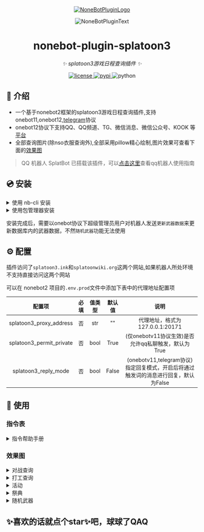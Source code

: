 <div align="center">
  <a href="https://v2.nonebot.dev/store"><img src="https://github.com/A-kirami/nonebot-plugin-template/blob/resources/nbp_logo.png" width="180" height="180" alt="NoneBotPluginLogo"></a>
  <br>
  <p><img src="https://github.com/A-kirami/nonebot-plugin-template/blob/resources/NoneBotPlugin.svg" width="240" alt="NoneBotPluginText"></p>
</div>

<div align="center">

# nonebot-plugin-splatoon3

_✨ splatoon3游戏日程查询插件 ✨_


<a href="./LICENSE">
    <img src="https://img.shields.io/github/license/Skyminers/Bot-Splatoon3.svg" alt="license">
</a>
<a href="https://pypi.python.org/pypi/nonebot-plugin-splatoon3">
    <img src="https://img.shields.io/pypi/v/nonebot-plugin-splatoon3.svg" alt="pypi">
</a>
<img src="https://img.shields.io/badge/python-3.8+-blue.svg" alt="python">

</div>


## 📖 介绍

- 一个基于nonebot2框架的splatoon3游戏日程查询插件,支持onebot11,onebot12,[telegram](https://github.com/nonebot/adapter-telegram)协议
- onebot12协议下支持QQ、QQ频道、TG、微信消息、微信公众号、KOOK 等[平台](https://onebot.dev/ecosystem.html)
- 全部查询图片(除nso衣服查询外),全部采用pillow精心绘制,图片效果可查看下面的[效果图](#效果图)
> QQ 机器人 SplatBot 已搭载该插件，可以[点击这里](https://flawless-dew-f3c.notion.site/SplatBot-e91a70e4f32a4fffb640ce8c3ba9c664)查看qq机器人使用指南

## 💿 安装

<details>
<summary>使用 nb-cli 安装</summary>
在 nonebot2 项目的根目录下打开命令行, 输入以下指令即可安装

    nb plugin install nonebot-plugin-splatoon3

</details>


<details>
<summary>使用包管理器安装</summary>
在 nonebot2 项目的插件目录下, 打开命令行, 根据你使用的包管理器, 输入相应的安装命令
<details>
<summary>pdm</summary>

    pdm add nonebot-plugin-splatoon3
</details>

<details>
<summary>poetry</summary>

    poetry add nonebot-plugin-splatoon3
</details>

</details>



安装完成后，需要以onebot协议下超级管理员用户对机器人发送`更新武器数据`来更新数据库内的武器数据，不然`随机武器`功能无法使用

## ⚙️ 配置
插件访问了`splatoon3.ink`和`splatoonwiki.org`这两个网站,如果机器人所处环境不支持直接访问这两个网站

可以在 nonebot2 项目的`.env.prod`文件中添加下表中的代理地址配置项

| 配置项 | 必填 | 值类型 | 默认值 | 说明 |
|:------:|:----:|:---:|:---:|:--:|
| splatoon3_proxy_address | 否 | str | ""  | 代理地址，格式为 127.0.0.1:20171 |
| splatoon3_permit_private | 否 | bool | True  | (仅onebotv11协议生效)是否允许qq私聊触发，默认为True |
| splatoon3_reply_mode | 否 | bool | False  | (onebotv11,telegram协议)指定回复模式，开启后将通过触发词的消息进行回复，默认为False |

## 🎉 使用
### 指令表
<details>
<summary>指令帮助手册</summary>

![help.png](images/help.png)

</details>


### 效果图
<details>
<summary>对战查询</summary>

![stages.png](images/stages.png)

</details>
<details>
<summary>打工查询</summary>

![coop.png](images/coop.jpg)

</details>
<details>
<summary>活动</summary>

![events.png](images/events.png)

</details>
<details>
<summary>祭典</summary>

![festival.png](images/festival.jpg)

</details>
<details>
<summary>随机武器</summary>

![random_weapon.png](images/random_weapon.jpg)

</details>

## ✨喜欢的话就点个star✨吧，球球了QAQ
